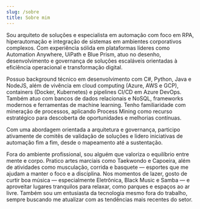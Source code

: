 ```yaml
---
slug: /sobre
title: Sobre mim
---
```


Sou arquiteto de soluções e especialista em automação com foco em RPA, hiperautomação e integração de sistemas em ambientes corporativos complexos. Com experiência sólida em plataformas líderes como Automation Anywhere, UiPath e Blue Prism, atuo no desenho, desenvolvimento e governança de soluções escaláveis orientadas à eficiência operacional e transformação digital.

Possuo background técnico em desenvolvimento com C#, Python, Java e NodeJS, além de vivência em cloud computing (Azure, AWS e GCP), containers (Docker, Kubernetes) e pipelines CI/CD em Azure DevOps. Também atuo com bancos de dados relacionais e NoSQL, frameworks modernos e ferramentas de machine learning. Tenho familiaridade com mineração de processos, aplicando Process Mining como recurso estratégico para descoberta de oportunidades e melhorias contínuas.

Com uma abordagem orientada a arquitetura e governança, participo ativamente de comitês de validação de soluções e lidero iniciativas de automação fim a fim, desde o mapeamento até a sustentação.

Fora do ambiente profissional, sou alguém que valoriza o equilíbrio entre mente e corpo. Pratico artes marciais como Taekwondo e Capoeira, além de atividades como musculação, corrida e basquete — esportes que me ajudam a manter o foco e a disciplina. Nos momentos de lazer, gosto de curtir boa música — especialmente Eletrônica, Black Music e Samba — e aproveitar lugares tranquilos para relaxar, como parques e espaços ao ar livre. Também sou um entusiasta da tecnologia mesmo fora do trabalho, sempre buscando me atualizar com as tendências mais recentes do setor.

